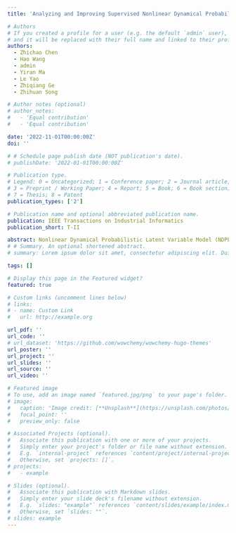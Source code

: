 ```yaml
---
title: 'Analyzing and Improving Supervised Nonlinear Dynamical Probabilistic Latent Variable Model for Inferential Sensors'

# Authors
# If you created a profile for a user (e.g. the default `admin` user), write the username (folder name) here
# and it will be replaced with their full name and linked to their profile.
authors:
  - Zhichao Chen
  - Hao Wang
  - admin
  - Yiran Ma
  - Le Yao
  - Zhiqiang Ge
  - Zhihuan Song

# Author notes (optional)
# author_notes:
#   - 'Equal contribution'
#   - 'Equal contribution'

date: '2022-11-01T00:00:00Z'
doi: ''

# # Schedule page publish date (NOT publication's date).
# publishDate: '2022-01-01T00:00:00Z'

# Publication type.
# Legend: 0 = Uncategorized; 1 = Conference paper; 2 = Journal article;
# 3 = Preprint / Working Paper; 4 = Report; 5 = Book; 6 = Book section;
# 7 = Thesis; 8 = Patent
publication_types: ['2']

# Publication name and optional abbreviated publication name.
publication: IEEE Transactions on Industrial Informatics
publication_short: T-II

abstract: Nonlinear Dynamical Probabilistic Latent Variable Model (NDPLVM) and its variants, essential in industrial inferential sensors, face challenges in latent space inference and deep learning (DL) backend implementation. The first issue arises from the assumption that covariates directly infer the latent variable, potentially leading to inaccuracies. The second issue involves the discrepancy between the probabilistic distribution function form of NDPLVMs and data sample-based operation of DL backends. Addressing these,this study introduces the Optimal Control-NDPLVM(OC-NDPLVM), a model designed to enhance performance by analyzing NDPLVMs learning and tackling these issues. For the first problem, NDPLVMs’ learning is reinterpreted as an optimization problem, solved by alternating direction method of multipliers, and selecting the inference network’s input via studying optimal solution’s structure. To address the second issue, OC-NDPLVM adapts mean and covariance equations for compatibility with DL backends. This model’s effectiveness is validated through experiments on two inferential sensor datasets.
# # Summary. An optional shortened abstract.
# summary: Lorem ipsum dolor sit amet, consectetur adipiscing elit. Duis posuere tellus ac convallis placerat. Proin tincidunt magna sed ex sollicitudin condimentum.

tags: []

# Display this page in the Featured widget?
featured: true

# Custom links (uncomment lines below)
# links:
# - name: Custom Link
#   url: http://example.org

url_pdf: ''
url_code: ''
# url_dataset: 'https://github.com/wowchemy/wowchemy-hugo-themes'
url_poster: ''
url_project: ''
url_slides: ''
url_source: ''
url_video: ''

# Featured image
# To use, add an image named `featured.jpg/png` to your page's folder.
# image:
#   caption: 'Image credit: [**Unsplash**](https://unsplash.com/photos/pLCdAaMFLTE)'
#   focal_point: ''
#   preview_only: false

# Associated Projects (optional).
#   Associate this publication with one or more of your projects.
#   Simply enter your project's folder or file name without extension.
#   E.g. `internal-project` references `content/project/internal-project/index.md`.
#   Otherwise, set `projects: []`.
# projects:
#   - example

# Slides (optional).
#   Associate this publication with Markdown slides.
#   Simply enter your slide deck's filename without extension.
#   E.g. `slides: "example"` references `content/slides/example/index.md`.
#   Otherwise, set `slides: ""`.
# slides: example
---
```


<!-- {{% callout note %}}
Click the _Cite_ button above to demo the feature to enable visitors to import publication metadata into their reference management software.
{{% /callout %}} -->

<!-- {{% callout note %}}
Create your slides in Markdown - click the _Slides_ button to check out the example.
{{% /callout %}} -->

<!-- Supplementary notes can be added here, including [code, math, and images](https://wowchemy.com/docs/writing-markdown-latex/). -->
